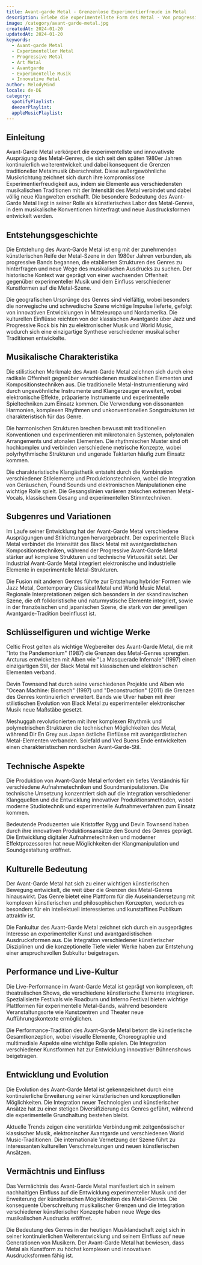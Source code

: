```yaml
---
title: Avant-garde Metal - Grenzenlose Experimentierfreude im Metal
description: Erlebe die experimentellste Form des Metal - Von progressiven Kompositionen bis zu genreübergreifenden Innovationen
image: /category/avant-garde-metal.jpg
createdAt: 2024-01-20
updatedAt: 2024-01-20
keywords:
  - Avant-garde Metal
  - Experimenteller Metal
  - Progressive Metal
  - Art Metal
  - Avantgarde
  - Experimentelle Musik
  - Innovative Metal
author: MelodyMind
locale: de-DE
category:
  spotifyPlaylist: 
  deezerPlaylist: 
  appleMusicPlaylist: 
---
```


## Einleitung

Avant-Garde Metal verkörpert die experimentellste und innovativste Ausprägung des Metal-Genres, die sich seit den späten 1980er Jahren kontinuierlich weiterentwickelt und dabei konsequent die Grenzen traditioneller Metalmusik überschreitet. Diese außergewöhnliche Musikrichtung zeichnet sich durch ihre kompromisslose Experimentierfreudigkeit aus, indem sie Elemente aus verschiedensten musikalischen Traditionen mit der Intensität des Metal verbindet und dabei völlig neue Klangwelten erschafft. Die besondere Bedeutung des Avant-Garde Metal liegt in seiner Rolle als künstlerisches Labor des Metal-Genres, in dem musikalische Konventionen hinterfragt und neue Ausdrucksformen entwickelt werden.

## Entstehungsgeschichte

Die Entstehung des Avant-Garde Metal ist eng mit der zunehmenden künstlerischen Reife der Metal-Szene in den 1980er Jahren verbunden, als progressive Bands begannen, die etablierten Strukturen des Genres zu hinterfragen und neue Wege des musikalischen Ausdrucks zu suchen. Der historische Kontext war geprägt von einer wachsenden Offenheit gegenüber experimenteller Musik und dem Einfluss verschiedener Kunstformen auf die Metal-Szene.

Die geografischen Ursprünge des Genres sind vielfältig, wobei besonders die norwegische und schwedische Szene wichtige Impulse lieferte, gefolgt von innovativen Entwicklungen in Mitteleuropa und Nordamerika. Die kulturellen Einflüsse reichten von der klassischen Avantgarde über Jazz und Progressive Rock bis hin zu elektronischer Musik und World Music, wodurch sich eine einzigartige Synthese verschiedener musikalischer Traditionen entwickelte.

## Musikalische Charakteristika

Die stilistischen Merkmale des Avant-Garde Metal zeichnen sich durch eine radikale Offenheit gegenüber verschiedenen musikalischen Elementen und Kompositionstechniken aus. Die traditionelle Metal-Instrumentierung wird durch ungewöhnliche Instrumente und Klangerzeuger erweitert, wobei elektronische Effekte, präparierte Instrumente und experimentelle Spieltechniken zum Einsatz kommen. Die Verwendung von dissonanten Harmonien, komplexen Rhythmen und unkonventionellen Songstrukturen ist charakteristisch für das Genre.

Die harmonischen Strukturen brechen bewusst mit traditionellen Konventionen und experimentieren mit mikrotonalen Systemen, polytonalen Arrangements und atonalen Elementen. Die rhythmischen Muster sind oft hochkomplex und verbinden verschiedene metrische Konzepte, wobei polyrhythmische Strukturen und ungerade Taktarten häufig zum Einsatz kommen.

Die charakteristische Klangästhetik entsteht durch die Kombination verschiedener Stilelemente und Produktionstechniken, wobei die Integration von Geräuschen, Found Sounds und elektronischen Manipulationen eine wichtige Rolle spielt. Die Gesangslinien variieren zwischen extremen Metal-Vocals, klassischem Gesang und experimentellen Stimmtechniken.

## Subgenres und Variationen

Im Laufe seiner Entwicklung hat der Avant-Garde Metal verschiedene Ausprägungen und Stilrichtungen hervorgebracht. Der experimentelle Black Metal verbindet die Intensität des Black Metal mit avantgardistischen Kompositionstechniken, während der Progressive Avant-Garde Metal stärker auf komplexe Strukturen und technische Virtuosität setzt. Der Industrial Avant-Garde Metal integriert elektronische und industrielle Elemente in experimentelle Metal-Strukturen.

Die Fusion mit anderen Genres führte zur Entstehung hybrider Formen wie Jazz Metal, Contemporary Classical Metal und World Music Metal. Regionale Interpretationen zeigen sich besonders in der skandinavischen Szene, die oft folkloristische und naturmystische Elemente integriert, sowie in der französischen und japanischen Szene, die stark von der jeweiligen Avantgarde-Tradition beeinflusst ist.

## Schlüsselfiguren und wichtige Werke

Celtic Frost gelten als wichtige Wegbereiter des Avant-Garde Metal, die mit "Into the Pandemonium" (1987) die Grenzen des Metal-Genres sprengten. Arcturus entwickelten mit Alben wie "La Masquerade Infernale" (1997) einen einzigartigen Stil, der Black Metal mit klassischen und elektronischen Elementen verband.

Devin Townsend hat durch seine verschiedenen Projekte und Alben wie "Ocean Machine: Biomech" (1997) und "Deconstruction" (2011) die Grenzen des Genres kontinuierlich erweitert. Bands wie Ulver haben mit ihrer stilistischen Evolution von Black Metal zu experimenteller elektronischer Musik neue Maßstäbe gesetzt.

Meshuggah revolutionierten mit ihrer komplexen Rhythmik und polymetrischen Strukturen die technischen Möglichkeiten des Metal, während Dir En Grey aus Japan östliche Einflüsse mit avantgardistischen Metal-Elementen verbanden. Solefald und Ved Buens Ende entwickelten einen charakteristischen nordischen Avant-Garde-Stil.

## Technische Aspekte

Die Produktion von Avant-Garde Metal erfordert ein tiefes Verständnis für verschiedene Aufnahmetechniken und Soundmanipulationen. Die technische Umsetzung konzentriert sich auf die Integration verschiedener Klangquellen und die Entwicklung innovativer Produktionsmethoden, wobei moderne Studiotechnik und experimentelle Aufnahmeverfahren zum Einsatz kommen.

Bedeutende Produzenten wie Kristoffer Rygg und Devin Townsend haben durch ihre innovativen Produktionsansätze den Sound des Genres geprägt. Die Entwicklung digitaler Aufnahmetechniken und moderner Effektprozessoren hat neue Möglichkeiten der Klangmanipulation und Soundgestaltung eröffnet.

## Kulturelle Bedeutung

Der Avant-Garde Metal hat sich zu einer wichtigen künstlerischen Bewegung entwickelt, die weit über die Grenzen des Metal-Genres hinauswirkt. Das Genre bietet eine Plattform für die Auseinandersetzung mit komplexen künstlerischen und philosophischen Konzepten, wodurch es besonders für ein intellektuell interessiertes und kunstaffines Publikum attraktiv ist.

Die Fankultur des Avant-Garde Metal zeichnet sich durch ein ausgeprägtes Interesse an experimenteller Kunst und avantgardistischen Ausdrucksformen aus. Die Integration verschiedener künstlerischer Disziplinen und die konzeptionelle Tiefe vieler Werke haben zur Entstehung einer anspruchsvollen Subkultur beigetragen.

## Performance und Live-Kultur

Die Live-Performance im Avant-Garde Metal ist geprägt von komplexen, oft theatralischen Shows, die verschiedene künstlerische Elemente integrieren. Spezialisierte Festivals wie Roadburn und Inferno Festival bieten wichtige Plattformen für experimentelle Metal-Bands, während besondere Veranstaltungsorte wie Kunstzentren und Theater neue Aufführungskontexte ermöglichen.

Die Performance-Tradition des Avant-Garde Metal betont die künstlerische Gesamtkonzeption, wobei visuelle Elemente, Choreographie und multimediale Aspekte eine wichtige Rolle spielen. Die Integration verschiedener Kunstformen hat zur Entwicklung innovativer Bühnenshows beigetragen.

## Entwicklung und Evolution

Die Evolution des Avant-Garde Metal ist gekennzeichnet durch eine kontinuierliche Erweiterung seiner künstlerischen und konzeptionellen Möglichkeiten. Die Integration neuer Technologien und künstlerischer Ansätze hat zu einer stetigen Diversifizierung des Genres geführt, während die experimentelle Grundhaltung bestehen bleibt.

Aktuelle Trends zeigen eine verstärkte Verbindung mit zeitgenössischer klassischer Musik, elektronischer Avantgarde und verschiedenen World Music-Traditionen. Die internationale Vernetzung der Szene führt zu interessanten kulturellen Verschmelzungen und neuen künstlerischen Ansätzen.

## Vermächtnis und Einfluss

Das Vermächtnis des Avant-Garde Metal manifestiert sich in seinem nachhaltigen Einfluss auf die Entwicklung experimenteller Musik und der Erweiterung der künstlerischen Möglichkeiten des Metal-Genres. Die konsequente Überschreitung musikalischer Grenzen und die Integration verschiedener künstlerischer Konzepte haben neue Wege des musikalischen Ausdrucks eröffnet.

Die Bedeutung des Genres in der heutigen Musiklandschaft zeigt sich in seiner kontinuierlichen Weiterentwicklung und seinem Einfluss auf neue Generationen von Musikern. Der Avant-Garde Metal hat bewiesen, dass Metal als Kunstform zu höchst komplexen und innovativen Ausdrucksformen fähig ist.

